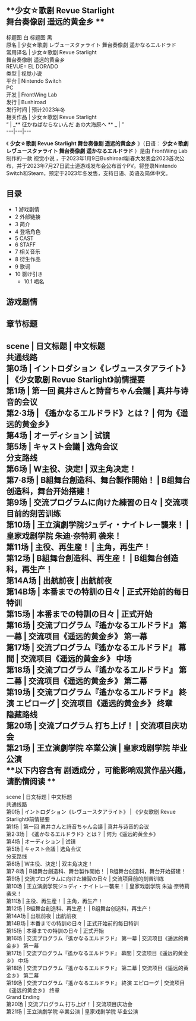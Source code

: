 **少女☆歌剧 Revue Starlight  
舞台奏像剧 遥远的黄金乡 **  
---  
标题图 白  标题图 黑  
原名  |  少女☆歌劇 レヴュースタァライト 舞台奏像劇 遥かなるエルドラド   
常用译名  |  少女☆歌剧 Revue Starlight   
舞台奏像剧 遥远的黄金乡  
REVUE= EL DΟRΛDΟ  
类型  |  视觉小说   
平台  |  Nintendo Switch   
PC  
开发  |  FrontWing Lab   
发行  |  Bushiroad   
发行时间  |  预计2023年冬   
相关作品  |  少女☆歌剧 Revue Starlight   
“  |  _** 征かねばならないんだ あの大海原へ  ** _ |  ”   
---|---|---  
  
《 **少女☆歌剧 Revue Starlight 舞台奏像剧 遥远的黄金乡** 》（日语：  **少女☆歌劇 レヴュースタァライト 舞台奏像劇
遥かなるエルドラド** ）是由  FrontWing Lab  制作的一款  视觉小说
，于2023年1月9日Bushiroad新春大发表会2023首次公布，并于2023年7月27日武士道游戏发布会公布首个PV。将登录Nintendo
Switch和Steam，预定于2023年冬发售，支持日语、英语及简体中文。

##  目录

  * 1  游戏剧情 
  * 2  外部链接 
  * 3  简介 
  * 4  登场角色 
  * 5  CAST 
  * 6  STAFF 
  * 7  相关音乐 
  * 8  衍生作品 
  * 9  歌词 
  * 10  驱け引き 
    * 10.1  唱名 

##  游戏剧情

章节标题  
---  
scene  |  日文标题  |  中文标题   
共通线路  
第0场  |  イントロダション《レヴュースタアライト》  |  《少女歌剧 Revue Starlight》前情提要   
第1场  |  第一回 眞井さんと詩音ちゃん会議  |  真井与诗音的会议   
第2·3场  |  《遙かなるエルドラド》とは？  |  何为《遥远的黄金乡》   
第4场  |  オーディション  |  试镜   
第5场  |  キャスト会議  |  选角会议   
分支路线  
第6场  |  W主役、決定!  |  双主角决定！   
第7·8场  |  B組舞台創造科、舞台製作開始！  |  B组舞台创造科，舞台开始搭建！   
第9场  |  交流プログラムに向けた練習の日々  |  交流项目前的刻苦训练   
第10场  |  王立演劇学院ジュディ・ナイトレー襲来！  |  皇家戏剧学院 朱迪·奈特莉 袭来！   
第11场  |  主役、再生産！  |  主角，再生产！   
第12场  |  B組舞台創造科、再生産！  |  B组舞台创造科，再生产！   
第14A场  |  出航前夜  |  出航前夜   
第14B场  |  本番までの特訓の日々  |  正式开始前的每日特训   
第15场  |  本番までの特訓の日々  |  正式开始   
第16场  |  交流プログラム『遙かなるエルドラド』 第一幕  |  交流项目《遥远的黄金乡》 第一幕   
第17场  |  交流プログラム『遙かなるエルドラド』 幕間  |  交流项目《遥远的黄金乡》 中场   
第18场  |  交流プログラム『遙かなるエルドラド』 第二幕  |  交流项目《遥远的黄金乡》 第二幕   
第19场  |  交流プログラム『遙かなるエルドラド』 終演 エピローグ  |  交流项目《遥远的黄金乡》 终章   
隐藏路线  
第20场  |  交流プログラム 打ち上げ！  |  交流项目庆功会   
第21场  |  王立演劇学院 卒業公演  |  皇家戏剧学院 毕业公演   
**以下内容含有 剧透成分  ，可能影响观赏作品兴趣，请酌情阅读 **  
---  
scene  |  日文标题  |  中文标题   
共通线路  
第0场  |  イントロダション《レヴュースタアライト》  |  《少女歌剧 Revue Starlight》前情提要   
第1场  |  第一回 眞井さんと詩音ちゃん会議  |  真井与诗音的会议   
第2·3场  |  《遙かなるエルドラド》とは？  |  何为《遥远的黄金乡》   
第4场  |  オーディション  |  试镜   
第5场  |  キャスト会議  |  选角会议   
分支路线  
第6场  |  W主役、決定!  |  双主角决定！   
第7·8场  |  B組舞台創造科、舞台製作開始！  |  B组舞台创造科，舞台开始搭建！   
第9场  |  交流プログラムに向けた練習の日々  |  交流项目前的刻苦训练   
第10场  |  王立演劇学院ジュディ・ナイトレー襲来！  |  皇家戏剧学院 朱迪·奈特莉 袭来！   
第11场  |  主役、再生産！  |  主角，再生产！   
第12场  |  B組舞台創造科、再生産！  |  B组舞台创造科，再生产！   
第14A场  |  出航前夜  |  出航前夜   
第14B场  |  本番までの特訓の日々  |  正式开始前的每日特训   
第15场  |  本番までの特訓の日々  |  正式开始   
第16场  |  交流プログラム『遙かなるエルドラド』 第一幕  |  交流项目《遥远的黄金乡》 第一幕   
第17场  |  交流プログラム『遙かなるエルドラド』 幕間  |  交流项目《遥远的黄金乡》 中场   
第18场  |  交流プログラム『遙かなるエルドラド』 第二幕  |  交流项目《遥远的黄金乡》 第二幕   
第19场  |  交流プログラム『遙かなるエルドラド』 終演 エピローグ  |  交流项目《遥远的黄金乡》 终章   
Grand Ending  
第20场  |  交流プログラム 打ち上げ！  |  交流项目庆功会   
第21场  |  王立演劇学院 卒業公演  |  皇家戏剧学院 毕业公演   
  